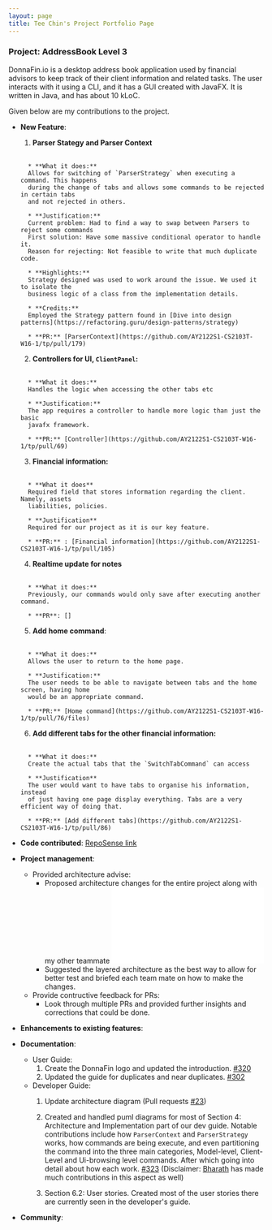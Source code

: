 ```yaml
---
layout: page
title: Tee Chin's Project Portfolio Page
---
```


### Project: AddressBook Level 3

DonnaFin.io is a desktop address book application used by financial advisors to keep track of their client information and related tasks.
The user interacts with it using a CLI, and it has a GUI created with JavaFX.
It is written in Java, and has about 10 kLoC.

Given below are my contributions to the project.

* **New Feature**: 
    1. **Parser Stategy and Parser Context**
    <br>
    
        * **What it does:**
        Allows for switching of `ParserStrategy` when executing a command. This happens
        during the change of tabs and allows some commands to be rejected in certain tabs
        and not rejected in others.
                
        * **Justification:**
        Current problem: Had to find a way to swap between Parsers to reject some commands
        First solution: Have some massive conditional operator to handle it.
        Reason for rejecting: Not feasible to write that much duplicate code.
        
        * **Highlights:**
        Strategy designed was used to work around the issue. We used it to isolate the 
        business logic of a class from the implementation details.  
        
        * **Credits:**
        Employed the Strategy pattern found in [Dive into design patterns](https://refactoring.guru/design-patterns/strategy) 
        
        * **PR:** [ParserContext](https://github.com/AY2122S1-CS2103T-W16-1/tp/pull/179)
    
    2. **Controllers for UI, `ClientPanel`:**
    <br>
        
        * **What it does:**
        Handles the logic when accessing the other tabs etc
        
        * **Justification:**
        The app requires a controller to handle more logic than just the basic 
        javafx framework.
        
        * **PR:** [Controller](https://github.com/AY2122S1-CS2103T-W16-1/tp/pull/69)                                                    
        
    3. **Financial information:**
    <br>
        
        * **What it does**
        Required field that stores information regarding the client. Namely, assets
        liabilities, policies.
        
        * **Justification**
        Required for our project as it is our key feature.
        
        * **PR:** : [Financial information](https://github.com/AY2122S1-CS2103T-W16-1/tp/pull/105)
    
    4. **Realtime update for notes**
     <br>
     
        * **What it does:**
        Previously, our commands would only save after executing another command. 
        
        * **PR**: []      
     
     5. **Add home command**:
     <br>
     
        * **What it does:**
        Allows the user to return to the home page.
        
        * **Justification:**
        The user needs to be able to navigate between tabs and the home screen, having home
        would be an appropriate command.
        
        * **PR:** [Home command](https://github.com/AY2122S1-CS2103T-W16-1/tp/pull/76/files) 
     
     6. **Add different tabs for the other financial information:**
     <br> 
     
        * **What it does:**
        Create the actual tabs that the `SwitchTabCommand` can access
        
        * **Justification**
        The user would want to have tabs to organise his information, instead
        of just having one page display everything. Tabs are a very efficient way of doing that.
        
        * **PR:** [Add different tabs](https://github.com/AY2122S1-CS2103T-W16-1/tp/pull/86)  
     
* **Code contributed**: [RepoSense link](https://nus-cs2103-ay2122s1.github.io/tp-dashboard/?search=&sort=groupTitle&sortWithin=title&timeframe=commit&mergegroup=&groupSelect=groupByRepos&breakdown=true&checkedFileTypes=docs~functional-code~test-code~other&since=2021-09-17&tabOpen=true&tabType=authorship&tabAuthor=Bluntsord&tabRepo=AY2122S1-CS2103T-W16-1%2Ftp%5Bmaster%5D&authorshipIsMergeGroup=false&authorshipFileTypes=docs~functional-code~test-code&authorshipIsBinaryFileTypeChecked=false)


* **Project management**:
    * Provided architecture advise:
        * Proposed architecture changes for the entire project along with my other teammate ![Bharath](bharathcs.md)
        * Suggested the layered architecture as the best way to allow for better test and briefed each team mate on how
        to make the changes.
        [^layeredArchi]: [_O' Reilly_ Chapter 1. Layered Architecture](https://www.oreilly.com/library/view/software-architecture-patterns/9781491971437/ch01.html)
    * Provide contructive feedback for PRs:
        * Look through multiple PRs and provided further insights and corrections that could be done.
    
* **Enhancements to existing features**:

* **Documentation**:
  * User Guide:
    1. Create the DonnaFin logo and updated the introduction. [#320](https://github.com/AY2122S1-CS2103T-W16-1/tp/pull/320)
    2. Updated the guide for duplicates and near duplicates. [#302](https://github.com/AY2122S1-CS2103T-W16-1/tp/pull/302)
  * Developer Guide: 
    1. Update architecture diagram (Pull requests [\#23](https://github.com/AY2122S1-CS2103T-W16-1/tp/pull/23))
    2. Created and handled puml diagrams for most of Section 4: Architecture 
    and Implementation part of our dev guide. Notable
    contributions include how `ParserContext` and `ParserStrategy` works, how commands are being execute, and even 
    partitioning the command into the three main categories, Model-level, Client-Level and Ui-browsing level commands.
    After which going into detail about how each work. [#323](https://github.com/AY2122S1-CS2103T-W16-1/tp/pull/323)
    (Disclaimer: [Bharath](bharathcs.md) has made much contributions in this aspect as well)
    
    3. Section 6.2: User stories. Created most of the user stories there are currently seen in the developer's guide.
    
* **Community**:
    

